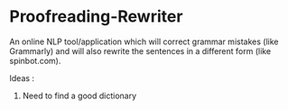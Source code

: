 # Proofreading-Rewriter
An online NLP tool/application which will correct grammar mistakes (like Grammarly) and will also rewrite the sentences in a different form (like spinbot.com).

Ideas :
1. Need to find a good dictionary
